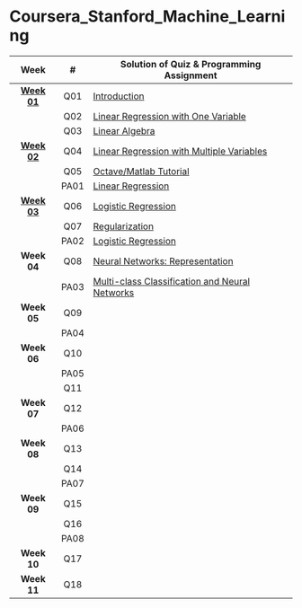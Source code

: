 # Coursera_Stanford_Machine_Learning

|  Week   | # | Solution of Quiz & Programming Assignment |
| :-----: | :----------------------------------------------------------: | ---------------------------------- |
| **[Week 01](https://github.com/lisy0123/Coursera_Stanford_Machine_Learning/tree/master/week01)** | Q01 | [Introduction](https://github.com/lisy0123/Coursera_Stanford_Machine_Learning/blob/master/week01/Quiz01.pdf) |
|         | Q02  | [Linear Regression with One Variable](https://github.com/lisy0123/Coursera_Stanford_Machine_Learning/blob/master/week01/Quiz02.pdf) |
|  | Q03 | [Linear Algebra](https://github.com/lisy0123/Coursera_Stanford_Machine_Learning/blob/master/week01/Quiz03.pdf) |
| **[Week 02](https://github.com/lisy0123/Coursera_Stanford_Machine_Learning/tree/master/week02)** | Q04 | [Linear Regression with Multiple Variables](https://github.com/lisy0123/Coursera_Stanford_Machine_Learning/blob/master/week02/Quiz04.pdf) |
|         | Q05 | [Octave/Matlab Tutorial](https://github.com/lisy0123/Coursera_Stanford_Machine_Learning/blob/master/week02/Quiz05.pdf) |
|         | PA01 | [Linear Regression](https://github.com/lisy0123/Coursera_Stanford_Machine_Learning/tree/master/week02/machine-learning-ex1) |
| **[Week 03](https://github.com/lisy0123/Coursera_Stanford_Machine_Learning/tree/master/week03)** | Q06 | [Logistic Regression](https://github.com/lisy0123/Coursera_Stanford_Machine_Learning/blob/master/week03/Quiz06.pdf) |
|  | Q07 | [Regularization](https://github.com/lisy0123/Coursera_Stanford_Machine_Learning/blob/master/week03/Quiz07.pdf) |
|  | PA02 | [Logistic Regression](https://github.com/lisy0123/Coursera_Stanford_Machine_Learning/tree/master/week03/machine-learning-ex2) |
| **Week 04** | Q08 | [Neural Networks: Representation](https://github.com/lisy0123/Coursera_Stanford_Machine_Learning/blob/master/week04/Quiz08.pdf) |
|  | PA03 | [Multi-class Classification and Neural Networks](https://github.com/lisy0123/Coursera_Stanford_Machine_Learning/tree/master/week04/machine-learning-ex3) |
|**Week 05**|Q09|  |
||PA04|  |
|**Week 06**|Q10|  |
||PA05|  |
||Q11|  |
|**Week 07**|Q12|  |
||PA06|  |
|**Week 08**|Q13||
||Q14||
||PA07||
|**Week 09**|Q15||
||Q16||
||PA08||
|**Week 10**|Q17||
|**Week 11**|Q18||
